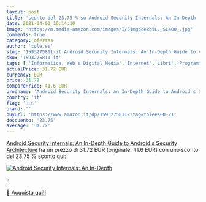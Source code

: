 ```yaml
---
layout: post
title: 'sconto del 23.75 % su Android Security Internals: An In-Depth   '
date: 2021-04-02 16:14:10
image: 'https://m.media-amazon.com/images/I/51mgpcexbiL._SL400_.jpg'
comments: true
category: ofertas
author: 'tole.es'
slug: '1593275811-it Android Security Internals: An In-Depth Guide to Android s...'
sku: '1593275811-it'
tags: [ 'Informatica, Web e Digital Media','Internet','Libri','Programmazione','Sicurezza informatica', ]
actualPrice: 31.72 EUR
currency: EUR
price: 31.72
comparePrice: 41.6 EUR
prodname: 'Android Security Internals: An In-Depth Guide to Android s Security Architecture'
country: 'it'
flag: '🇮🇹'
brand: ''
buyurl: 'https://www.amazon.it/dp/1593275811/?tag=tolees00-21'
descuento: '23.75'
average: '31.72'
---
```


[Android Security Internals: An In-Depth Guide to Android s Security Architecture](https://www.amazon.it/dp/1593275811/?tag=tolees00-21) ha un prezzo di 31.72 EUR (originale: 41.6 EUR) con uno sconto del 23.75 % sconto qui:

[![Android Security Internals: An In-Depth ](https://m.media-amazon.com/images/I/51mgpcexbiL._SL400_.jpg)](https://www.amazon.it/dp/1593275811/?tag=tolees00-21)

ℹ️:


[🛒 Acquista qui!!](https://www.amazon.it/dp/1593275811/?tag=tolees00-21)
